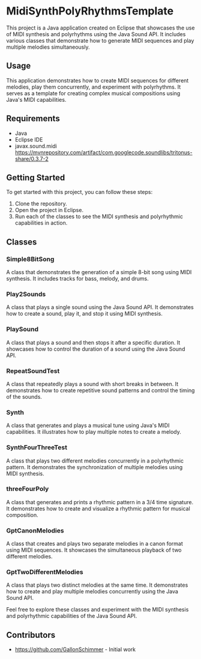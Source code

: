# MidiSynthPolyRhythmsTemplate

This project is a Java application created on Eclipse that showcases the use of MIDI synthesis and polyrhythms using the Java Sound API. It includes various classes that demonstrate how to generate MIDI sequences and play multiple melodies simultaneously.

## Usage

This application demonstrates how to create MIDI sequences for different melodies, play them concurrently, and experiment with polyrhythms. It serves as a template for creating complex musical compositions using Java's MIDI capabilities.

## Requirements

- Java
- Eclipse IDE
- javax.sound.midi
  https://mvnrepository.com/artifact/com.googlecode.soundlibs/tritonus-share/0.3.7-2

## Getting Started

To get started with this project, you can follow these steps:

1. Clone the repository.
2. Open the project in Eclipse.
3. Run each of the classes to see the MIDI synthesis and polyrhythmic capabilities in action.

## Classes

### Simple8BitSong

A class that demonstrates the generation of a simple 8-bit song using MIDI synthesis. It includes tracks for bass, melody, and drums.

### Play2Sounds

A class that plays a single sound using the Java Sound API. It demonstrates how to create a sound, play it, and stop it using MIDI synthesis.

### PlaySound

A class that plays a sound and then stops it after a specific duration. It showcases how to control the duration of a sound using the Java Sound API.

### RepeatSoundTest

A class that repeatedly plays a sound with short breaks in between. It demonstrates how to create repetitive sound patterns and control the timing of the sounds.

### Synth

A class that generates and plays a musical tune using Java's MIDI capabilities. It illustrates how to play multiple notes to create a melody.

### SynthFourThreeTest

A class that plays two different melodies concurrently in a polyrhythmic pattern. It demonstrates the synchronization of multiple melodies using MIDI synthesis.

### threeFourPoly

A class that generates and prints a rhythmic pattern in a 3/4 time signature. It demonstrates how to create and visualize a rhythmic pattern for musical composition.

### GptCanonMelodies

A class that creates and plays two separate melodies in a canon format using MIDI sequences. It showcases the simultaneous playback of two different melodies.

### GptTwoDifferentMelodies

A class that plays two distinct melodies at the same time. It demonstrates how to create and play multiple melodies concurrently using the Java Sound API.

Feel free to explore these classes and experiment with the MIDI synthesis and polyrhythmic capabilities of the Java Sound API.

## Contributors

- https://github.com/GallonSchimmer - Initial work


